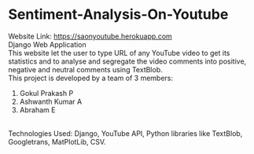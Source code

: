 # Sentiment-Analysis-On-Youtube
Website Link: https://saonyoutube.herokuapp.com<br>
Django Web Application<br>
This website let the user to type URL of any YouTube video to get its statistics and to analyse and segregate the video comments into positive, negative and neutral comments using TextBlob.<br>
This project is developed by a team of 3 members:<br>
1. Gokul Prakash P<br>
2. Ashwanth Kumar A<br>
3. Abraham E<br>
<br>
Technologies Used: Django, YouTube API, Python libraries like TextBlob, Googletrans, MatPlotLib, CSV.
